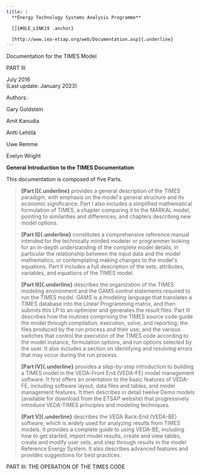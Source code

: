 ```yaml
---
title: |
  **Energy Technology Systems Analysis Programme**

  []{#OLE_LINK19 .anchor}

  [http://www.iea-etsap.org/web/Documentation.asp]{.underline}
---
```


Documentation for the TIMES Model

PART III

July 2016\
(Last update: January 2023)

Authors:

Gary Goldstein

Amit Kanudia

Antti Lehtilä

Uwe Remme

Evelyn Wright

**General Introduction** **to the TIMES Documentation**

This documentation is composed of five Parts.

> **[Part I]{.underline}** provides a general description of the TIMES
> paradigm, with emphasis on the model's general structure and its
> economic significance. Part I also includes a simplified mathematical
> formulation of TIMES, a chapter comparing it to the MARKAL model,
> pointing to similarities and differences, and chapters describing new
> model options.
>
> **[Part II]{.underline}** constitutes a comprehensive reference manual
> intended for the technically minded modeler or programmer looking for
> an in-depth understanding of the complete model details, in particular
> the relationship between the input data and the model mathematics, or
> contemplating making changes to the model's equations. Part II
> includes a full description of the sets, attributes, variables, and
> equations of the TIMES model.
>
> **[Part III]{.underline}** describes the organization of the TIMES
> modeling environment and the GAMS control statements required to run
> the TIMES model. GAMS is a modeling language that translates a TIMES
> database into the Linear Programming matrix, and then submits this LP
> to an optimizer and generates the result files. Part III describes how
> the routines comprising the TIMES source code guide the model through
> compilation, execution, solve, and reporting; the files produced by
> the run process and their use; and the various switches that control
> the execution of the TIMES code according to the model instance,
> formulation options, and run options selected by the user. It also
> includes a section on identifying and resolving errors that may occur
> during the run process.
>
> **[Part IV]{.underline}** provides a step-by-step introduction to
> building a TIMES model in the VEDA-Front End (VEDA-FE) model
> management software. It first offers an orientation to the basic
> features of VEDA-FE, including software layout, data files and tables,
> and model management features. It then describes in detail twelve Demo
> models (available for download from the ETSAP website) that
> progressively introduce VEDA-TIMES principles and modeling techniques.
>
> **[Part V]{.underline}** describes the VEDA Back-End (VEDA-BE)
> software, which is widely used for analyzing results from TIMES
> models. It provides a complete guide to using VEDA-BE, including how
> to get started, import model results, create and view tables, create
> and modify user sets, and step through results in the model Reference
> Energy System. It also describes advanced features and provides
> suggestions for best practices.

PART III: THE OPERATION OF THE TIMES CODE